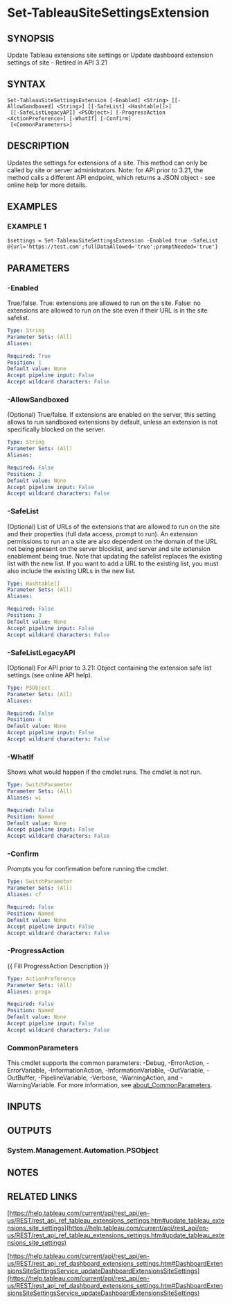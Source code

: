 # Set-TableauSiteSettingsExtension

## SYNOPSIS
Update Tableau extensions site settings
or
Update dashboard extension settings of site - Retired in API 3.21

## SYNTAX

```
Set-TableauSiteSettingsExtension [-Enabled] <String> [[-AllowSandboxed] <String>] [[-SafeList] <Hashtable[]>]
 [[-SafeListLegacyAPI] <PSObject>] [-ProgressAction <ActionPreference>] [-WhatIf] [-Confirm]
 [<CommonParameters>]
```

## DESCRIPTION
Updates the settings for extensions of a site.
This method can only be called by site or server administrators.
Note: for API prior to 3.21, the method calls a different API endpoint, which returns a JSON object - see online help for more details.

## EXAMPLES

### EXAMPLE 1
```
$settings = Set-TableauSiteSettingsExtension -Enabled true -SafeList @{url='https://test.com';fullDataAllowed='true';promptNeeded='true'}
```

## PARAMETERS

### -Enabled
True/false.
True: extensions are allowed to run on the site.
False: no extensions are allowed to run on the site even if their URL is in the site safelist.

```yaml
Type: String
Parameter Sets: (All)
Aliases:

Required: True
Position: 1
Default value: None
Accept pipeline input: False
Accept wildcard characters: False
```

### -AllowSandboxed
(Optional) True/false.
If extensions are enabled on the server, this setting allows to run sandboxed extensions by default,
unless an extension is not specifically blocked on the server.

```yaml
Type: String
Parameter Sets: (All)
Aliases:

Required: False
Position: 2
Default value: None
Accept pipeline input: False
Accept wildcard characters: False
```

### -SafeList
(Optional) List of URLs of the extensions that are allowed to run on the site and their properties (full data access, prompt to run).
An extension permissions to run an a site are also dependent on the domain of the URL not being present on the server blocklist,
and server and site extension enablement being true.
Note that updating the safelist replaces the existing list with the new list.
If you want to add a URL to the existing list, you must also include the existing URLs in the new list.

```yaml
Type: Hashtable[]
Parameter Sets: (All)
Aliases:

Required: False
Position: 3
Default value: None
Accept pipeline input: False
Accept wildcard characters: False
```

### -SafeListLegacyAPI
(Optional) For API prior to 3.21: Object containing the extension safe list settings (see online API help).

```yaml
Type: PSObject
Parameter Sets: (All)
Aliases:

Required: False
Position: 4
Default value: None
Accept pipeline input: False
Accept wildcard characters: False
```

### -WhatIf
Shows what would happen if the cmdlet runs.
The cmdlet is not run.

```yaml
Type: SwitchParameter
Parameter Sets: (All)
Aliases: wi

Required: False
Position: Named
Default value: None
Accept pipeline input: False
Accept wildcard characters: False
```

### -Confirm
Prompts you for confirmation before running the cmdlet.

```yaml
Type: SwitchParameter
Parameter Sets: (All)
Aliases: cf

Required: False
Position: Named
Default value: None
Accept pipeline input: False
Accept wildcard characters: False
```

### -ProgressAction
{{ Fill ProgressAction Description }}

```yaml
Type: ActionPreference
Parameter Sets: (All)
Aliases: proga

Required: False
Position: Named
Default value: None
Accept pipeline input: False
Accept wildcard characters: False
```

### CommonParameters
This cmdlet supports the common parameters: -Debug, -ErrorAction, -ErrorVariable, -InformationAction, -InformationVariable, -OutVariable, -OutBuffer, -PipelineVariable, -Verbose, -WarningAction, and -WarningVariable. For more information, see [about_CommonParameters](http://go.microsoft.com/fwlink/?LinkID=113216).

## INPUTS

## OUTPUTS

### System.Management.Automation.PSObject
## NOTES

## RELATED LINKS

[https://help.tableau.com/current/api/rest_api/en-us/REST/rest_api_ref_tableau_extensions_settings.htm#update_tableau_extensions_site_settings](https://help.tableau.com/current/api/rest_api/en-us/REST/rest_api_ref_tableau_extensions_settings.htm#update_tableau_extensions_site_settings)

[https://help.tableau.com/current/api/rest_api/en-us/REST/rest_api_ref_dashboard_extensions_settings.htm#DashboardExtensionsSiteSettingsService_updateDashboardExtensionsSiteSettings](https://help.tableau.com/current/api/rest_api/en-us/REST/rest_api_ref_dashboard_extensions_settings.htm#DashboardExtensionsSiteSettingsService_updateDashboardExtensionsSiteSettings)

